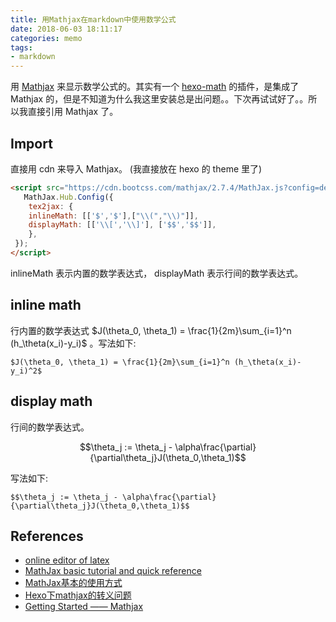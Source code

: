 ```yaml
---
title: 用Mathjax在markdown中使用数学公式
date: 2018-06-03 18:11:17
categories: memo
tags:
- markdown
---
```



用 [Mathjax](https://docs.mathjax.org/en/latest/start.html) 来显示数学公式的。其实有一个 [hexo-math](https://github.com/hexojs/hexo-math) 的插件，是集成了 Mathjax 的，但是不知道为什么我这里安装总是出问题。。下次再试试好了。。所以我直接引用 Mathjax 了。

## Import

直接用 cdn 来导入 Mathjax。 (我直接放在 hexo 的 theme 里了) 

```html
<script src="https://cdn.bootcss.com/mathjax/2.7.4/MathJax.js?config=default">
   MathJax.Hub.Config({
    tex2jax: {
    inlineMath: [['$','$'],["\\(","\\)"]],
    displayMath: [['\\[','\\]'], ['$$','$$']],
    },
 });
</script>
```

inlineMath 表示内置的数学表达式， displayMath 表示行间的数学表达式。

## inline math

行内置的数学表达式 $J(\theta_0, \theta_1) = \frac{1}{2m}\sum_{i=1}^n (h_\theta(x_i)-y_i)$ 。写法如下: 

```
$J(\theta_0, \theta_1) = \frac{1}{2m}\sum_{i=1}^n (h_\theta(x_i)-y_i)^2$
```

## display math

行间的数学表达式。

$$\theta_j := \theta_j - \alpha\frac{\partial}{\partial\theta_j}J(\theta_0,\theta_1)$$

写法如下: 
```
$$\theta_j := \theta_j - \alpha\frac{\partial}{\partial\theta_j}J(\theta_0,\theta_1)$$
```

## References
- [online editor of latex](http://latex.codecogs.com/eqneditor/editor.php)
- [MathJax basic tutorial and quick reference](https://math.meta.stackexchange.com/questions/5020/mathjax-basic-tutorial-and-quick-reference/5044)
- [MathJax基本的使用方式](https://blog.csdn.net/u010945683/article/details/46757757)
- [Hexo下mathjax的转义问题](https://segmentfault.com/a/1190000007261752)
- [Getting Started —— Mathjax](https://docs.mathjax.org/en/latest/start.html)




